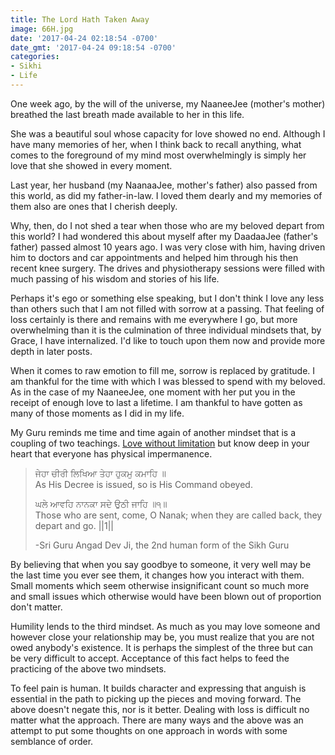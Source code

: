 ```yaml
---
title: The Lord Hath Taken Away
image: 66H.jpg
date: '2017-04-24 02:18:54 -0700'
date_gmt: '2017-04-24 09:18:54 -0700'
categories:
- Sikhi
- Life
---
```

<p>One week ago, by the will of the universe, my NaaneeJee (mother's mother) breathed the last breath made available to her in this life.</p>
<p>She was a beautiful soul whose capacity for love showed no end. Although I have many memories of her, when I think back to recall anything, what comes to the foreground of my mind most overwhelmingly is simply her love that she showed in every moment.</p>
<p>Last year, her husband (my NaanaaJee, mother's father) also passed from this world, as did my father-in-law. I loved them dearly and my memories of them also are ones that I cherish deeply.</p>
<p>Why, then, do I not shed a tear when those who are my beloved depart from this world? I had wondered this about myself after my DaadaaJee (father's father) passed almost 10 years ago. I was very close with him, having driven him to doctors and car appointments and helped him through his then recent knee surgery. The drives and physiotherapy sessions were filled with much passing of his wisdom and stories of his life.</p>
<p>Perhaps it's ego or something else speaking, but I don't think I love any less than others such that I am not filled with sorrow at a passing. That feeling of loss certainly is there and remains with me everywhere I go, but more overwhelming than it is the culmination of three individual mindsets that, by Grace, I have internalized. I'd like to touch upon them now and provide more depth in later posts.</p>
<p>When it comes to raw emotion to fill me, sorrow is replaced by gratitude. I am thankful for the time with which I was blessed to spend with my beloved. As in the case of my NaaneeJee, one moment with her put you in the receipt of enough love to last a lifetime. I am thankful to have gotten as many of those moments as I did in my life.</p>
<p>My Guru reminds me time and time again of another mindset that is a coupling of two teachings. <a href="http://www.vegansikhgeek.com/perfect-pairings/" target="_blank" rel="noopener noreferrer">Love without limitation</a> but know deep in your heart that everyone has physical impermanence.</p>
<blockquote><p>ਜੇਹਾ ਚੀਰੀ ਲਿਖਿਆ ਤੇਹਾ ਹੁਕਮੁ ਕਮਾਹਿ ॥<br />
As His Decree is issued, so is His Command obeyed.</p>
<p>ਘਲੇ ਆਵਹਿ ਨਾਨਕਾ ਸਦੇ ਉਠੀ ਜਾਹਿ ॥੧॥<br />
Those who are sent, come, O Nanak; when they are called back, they depart and go. ||1||</p>
<p>-Sri Guru Angad Dev Ji, the 2nd human form of the Sikh Guru</p></blockquote>
<p>By believing that when you say goodbye to someone, it very well may be the last time you ever see them, it changes how you interact with them. Small moments  which seem otherwise insignificant count so much more and small issues which otherwise would have been blown out of proportion don't matter.</p>
<p>Humility lends to the third mindset. As much as you may love someone and however close your relationship may be, you must realize that you are not owed anybody's existence. It is perhaps the simplest of the three but can be very difficult to accept. Acceptance of this fact helps to feed the practicing of the above two mindsets.</p>
<p>To feel pain is human. It builds character and expressing that anguish is essential in the path to picking up the pieces and moving forward. The above doesn't negate this, nor is it better. Dealing with loss is difficult no matter what the approach. There are many ways and the above was an attempt to put some thoughts on one approach in words with some semblance of order.</p>
